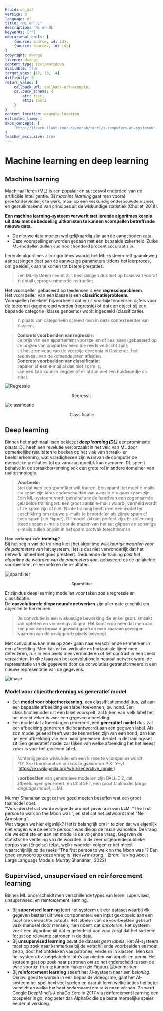 ```yaml
---
hruid: un_ai3
version: 3
language: nl
title: "ML en DL"
description: "ML en DL"
keywords: [""]
educational_goals: [
    {source: Source, id: id}, 
    {source: Source2, id: id2}
]
copyright: dwengo
licence: dwengo
content_type: text/markdown
available: true
target_ages: [12, 13, 14]
difficulty: 3
return_value: {
    callback_url: callback-url-example,
    callback_schema: {
        att: test,
        att2: test2
    }
}
content_location: example-location
estimated_time: 1
skos_concepts: [
    'http://ilearn.ilabt.imec.be/vocab/curr1/s-computers-en-systemen'
]
teacher_exclusive: true
---
```


# Machine learning en deep learning

## Machine learning
Machinaal leren (ML) is een populair en succesvol onderdeel van de artificiële intelligentie. Bij *machine learning* gaat men vooral proefondervindelijk te werk, maar op een wiskundig onderbouwde manier, en gebruikmakend van principes uit de wiskundige statistiek (Chollet, 2018). 

**Een machine learning-systeem verwerft met lerende algoritmes kennis uit data met de bedoeling uitkomsten te kunnen voorspellen betreffende nieuwe data.** 

- De nieuwe data moeten wel gelijkaardig zijn aan de aangeboden data. 
- Deze voorspellingen worden gedaan met een bepaalde zekerheid. Zulke ML-modellen zullen dus nooit honderd procent accuraat zijn.

<div class="alert alert-box alert-success">
    Lerende algoritmes zijn algoritmes waarbij het ML-systeem zelf gaandeweg aanpassingen doet aan de aanwezige parameters tijdens het leerproces, om geleidelijk aan te komen tot betere prestaties. 
</div>

> Een ML-systeem neemt zijn beslissingen dus niet op basis van vooraf in detail geprogrammeerde instructies. 

<div class="alert alert-box alert-success">
    Het voorspellen gebaseerd op tendensen is een <b>regressieprobleem</b>.<br> 
    Het voorspellen van een klasse is een <b>classificatieprobleem</b>. <br>
    Voorspellen betekent bijvoorbeeld dat er uit voorbije tendensen cijfers voor de toekomst gegenereerd worden (regressie) of dat een object bij een bepaalde categorie (klasse genoemd) wordt ingedeeld (classificatie).
</div>

> In plaats van categorieën spreekt men in deze context eerder van klassen.
 
> **Concrete voorbeelden van regressie:** <br>
> de prijs van een appartement voorspellen of beslissen (gebaseerd op de prijzen van apapartemenen die reeds verkocht zijn);<br>
> uit het zeeniveau van de voorbije decennia in Oostende, het zeeniveau van de komende jaren afleiden. <br>
> **Concrete voorbeelden van classificatie:** <br>
> bepalen of een e-mail al dan niet spam is; <br>
> van een foto kunnen zeggen of er al dan niet een huidmondje op staat.

![Regressie](https://user-images.githubusercontent.com/48352335/218816712-9bd35fc3-2949-466e-bb4f-a94502781212.png)
<center>Regressie</center>

![classificatie](https://user-images.githubusercontent.com/48352335/218816762-3c171896-6129-4379-b6cc-ed4c986cb8cb.png)
<center>Classificatie</center>

## Deep learning
Binnen het machinaal leren bekleedt ***deep learning (DL)*** een prominente plaats. DL heeft een revolutie veroorzaakt in het veld van ML door opmerkelijke resultaten te boeken op het vlak van spraak- en beeldherkenning, wat vaardigheden zijn waarvan de computer de menselijke prestaties tot op vandaag moeilijk kan evenaren. DL speelt behalve in de spraakherkenning ook een grote rol in andere domeinen van taaltechnologie.

> **Voorbeeld:**<br>
> Stel dat men een spamfilter wilt trainen. Een spamfilter moet e-mails die spam zijn leren onderscheiden van e-mails die geen spam zijn.
> Zo’n ML-systeem wordt getraind aan de hand van een zogenaamde gelabelde trainingset: een groot aantal e-mails waarbij vermeld wordt of ze spam zijn of niet. 
> Na de training heeft men een model ter beschikking om nieuwe e-mails te beoordelen als zijnde spam of geen spam (zie Figuur). Dit model zal niet perfect zijn. Er zullen nog steeds spam e-mails door de mazen van het net glippen en sommige e-mails zullen onjuist in het spam postvak terechtkomen.

<div class="alert alert-box alert-success">
    Hoe verloopt zo’n <b>training</b>?<br> 
    Bij het begin van de training kiest het algoritme <em>willekeurige waarden voor de parameters</em> van het systeem. Het is dus niet verwonderlijk dat het netwerk initieel niet goed presteert. Gedurende de training <em>past het algoritme de waarden van de parameters aan</em>, gebaseerd op de gelabelde voorbeelden, en verbeteren de resultaten. 
</div>

![spamfilter](https://user-images.githubusercontent.com/48352335/218816429-8a97d94c-df23-4236-9b01-c82486ee2ec3.png)
    <center>Spamfilter</center>
    
Er zijn dus deep learning modellen voor taken zoals regressie en classificatie.<br>
De **convolutionele diepe neurale netwerken** zijn uitermate geschikt om objecten te herkennen.

> De convolutie is een wiskundige bewerking die enkel gebruikmaakt van optellen en vermenigvuldigen. Het komt erop neer dat men aan een pixel een bepaald gewicht geeft en men daaraan gewogen waarden van de omliggende pixels toevoegt.

Met convoluties kan men op zoek gaan naar verschillende kenmerken in een afbeelding. Men kan er bv. verticale en horizontale lijnen mee detecteren, ruis
in een beeld mee verminderen of het contrast in een beeld verzachten. In elke laag van het convolutionele neuraal netwerk wordt de representatie van de gegevens door de convoluties getransformeerd in een nieuwe representatie van de gegevens.

![image](https://user-images.githubusercontent.com/48352335/218817526-07143a54-056e-494d-9c35-d23894abe2a3.png)

### Model voor objectherkenning vs generatief model

- Een **model voor objectherkenning**, een classificatiemodel dus, zal aan een bepaalde afbeelding een label toekennen, bv. hond. Een classificatiemodel dat een label voorspelt, zal kijken van welk label het het meest zeker is voor een gegeven afbeelding. <br>
- Een model dat afbeeldingen genereert, een **generatief model** dus, zal een afbeelding genereren die beantwoordt aan een gegeven label. Als zo’n model geleerd heeft wat de kenmerken zijn van een hond, dan kan het een afbeelding van een hond genereren die niet in de trainingsset zit. Een generatief model zal kijken van welke afbeelding het het meest zeker is voor het gegeven label. 

> Achterliggende wiskunde: om een klasse te voorspellen wordt P(Y|X=x) berekend  en om iets te genereren P(X| Y=y). 
(https://en.wikipedia.org/wiki/Generative_model)

> **voorbeelden** van generatieve modellen zijn DALL·E 2, dat afbeeldingen genereert, en ChatGPT, een groot taalmodel (*large language model*, LLM).

<div class="alert alert-box alert-warning">
    Murray Shanahan zegt dat we goed moeten beseffen wat een groot taalmodel doet.<br> 
    "Veronderstel dat we de volgende prompt geven aan een LLM: “The first person to walk on the Moon was ”,  en stel dat het antwoordt met “Neil Armstrong”.<br>
    Wat vragen we hier eigenlijk? Het is belangrijk om in te zien dat we eigenlijk niet vragen wie de eerste persoon was die op de maan wandelde. De vraag die we echt stellen aan het model is de volgende vraag:  Gegeven de statistische verdeling van de woorden in de zeer uitgebreide publieke corpus van (Engelse) tekst, welke woorden volgen er het meest waarschijnlijk op de reeks “The first person to walk on the Moon was ”? Een goed antwoord op deze vraag is “Neil Armstrong.”  (Bron: Talking About Large Language Models, Murray Shanahan, 2022)
    </div>

## Supervised, unsupervised en reinforcement learning

Binnen ML onderscheidt men verschillende types van leren: supervised, unsupervised, en reinforcement learning.<br>
- Bij **supervised learning** leert het systeem uit een dataset waarbij elk gegeven bestaat uit twee componenten: een input gekoppeld aan een *label* (de verwachte output). Het labelen van de voorbeelden gebeurt vaak manueel door mensen, men noemt dat *annoteren*. Het systeem voert een algoritme uit dat er geleidelijk aan voor zorgt dat het systeem focust op relevante patronen in de data. 
- Bij **unsupervised learning** bevat de dataset *geen labels*. Het AI-systeem moet op zoek naar kenmerken bij de verschillende voorbeelden en moet ze zo, door het ontdekken van patronen, verdelen in klassen. Men kan het systeem bv. ongelabelde foto’s aanbieden van appels en peren. Het systeem gaat op zoek naar patronen om zo het onderscheid tussen de twee soorten fruit te kunnen maken (zie Figuur). 
![kenmerken](https://user-images.githubusercontent.com/48352335/218817259-180b1517-c345-403d-9db5-4360373c7ed8.png)
- Bij **reinforcement learning** streeft het AI-systeem naar een *beloning*. Om bv. goed te worden in een bepaalde videogame, gaat het AI-systeem het spel heel veel spelen en daaruit leren welke acties het beter vermijdt en welke het best onderneemt om te kunnen winnen. Zo werd Google DeepMind’s AlphaGo Zero in 2017 via reinforcement learning een topspeler in go, nog beter dan AlphaGo die de beste menselijke speler eerder al versloeg.
